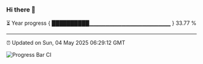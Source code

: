 ### Hi there 👋

⏳ Year progress { ██████████▁▁▁▁▁▁▁▁▁▁▁▁▁▁▁▁▁▁▁▁ } 33.77 %

---

⏰ Updated on Sun, 04 May 2025 06:29:12 GMT

![Progress Bar CI](https://github.com/liununu/liununu/workflows/Progress%20Bar%20CI/badge.svg)
